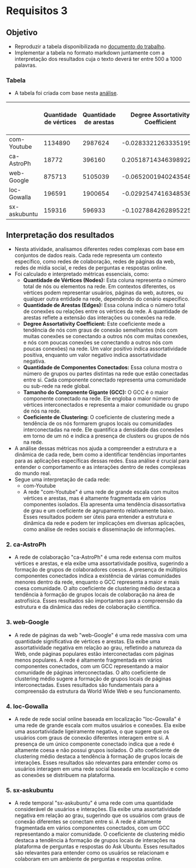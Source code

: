 # Requisitos 3

## Objetivo
- Reproduzir a tabela disponibilizada no [documento do trabalho](https://github.com/ivanovitchm/datastructure/blob/main/lessons/week_09/U2T2.pdf).
- Implementar a tabela no formato markdown juntamente com a interpretação dos resultados cuja o texto deverá ter entre 500 a 1000 palavras.
 
### Tabela 
- A tabela foi criada com base nesta [análise](https://github.com/EmanoelBatista/Algoritmos_Estruturas_Dados_2/blob/main/U2T2/Requisito_03/requisitos_03.ipynb).

|                 | Quantidade de vértices | Quantidade de arestas | Degree Assortativity Coefficient | Quantidade de componentes conectados | Tamanho do Componente Gigante (GCC) | Coeficiente de Clustering |
|---------------------|-------------------------|-----------------------|----------------------------------|-------------------------------------|-----------------------------------|---------------------------|
| com-Youtube              |      1134890      |     2987624     |          -0.028332126333519572           |           1134890             |          1             |       0.04040113888093932       |
| ca-AstroPh              | 18772           | 396160         | 0.20518714346398922                    | 290                       | 17903                     | 0.6305932411707943             |
| web-Google              | 875713           | 5105039         | -0.06520019402435487                   | 371764                      | 434818                      | 0.3698306814797672             |
| loc-Gowalla              | 196591           | 1900654         | -0.02925474163485361                    | 1                      | 196591                      | 0.23672372971033598             |
| sx-askubuntu              | 159316           | 596933         | -0.10278842628952252                    | 97174                       | 59813                      | 0.07696177166103574             |

## Interpretação dos resultados
- Nesta atividade, analisamos diferentes redes complexas com base em conjuntos de dados reais. Cada rede representa um contexto específico, como redes de colaboração, redes de páginas da web, redes de mídia social, e redes de perguntas e respostas online.
- Foi calculado e interpretado métricas essenciais, como:
  - __Quantidade de Vértices (Nodes):__ Esta coluna representa o número total de nós ou elementos na rede. Em contextos diferentes, os vértices podem representar usuários, páginas da web, autores, ou qualquer outra entidade na rede, dependendo do cenário específico.
  - __Quantidade de Arestas (Edges):__ Essa coluna indica o número total de conexões ou relações entre os vértices da rede. A quantidade de arestas reflete a extensão das interações ou conexões na rede.
  - __Degree Assortativity Coefficient:__ Este coeficiente mede a tendência de nós com graus de conexão semelhantes (nós com muitas conexões se conectando a outros nós com muitas conexões, e nós com poucas conexões se conectando a outros nós com poucas conexões) na rede. Um valor positivo indica assortatividade positiva, enquanto um valor negativo indica assortatividade negativa.
  - __Quantidade de Componentes Conectados:__ Essa coluna mostra o número de grupos ou partes distintas na rede que estão conectadas entre si. Cada componente conectado representa uma comunidade ou sub-rede na rede global.
  - __Tamanho do Componente Gigante (GCC):__ O GCC é o maior componente conectado na rede. Ele engloba o maior número de vértices interconectados e representa a maior comunidade ou grupo de nós na rede.
  - __Coeficiente de Clustering:__ O coeficiente de clustering mede a tendência de os nós formarem grupos locais ou comunidades interconectadas na rede. Ele quantifica a densidade das conexões em torno de um nó e indica a presença de clusters ou grupos de nós na rede.
- A análise dessas métricas nos ajuda a compreender a estrutura e a dinâmica de cada rede, bem como a identificar tendências importantes para as aplicações específicas dessas redes. Essa análise é crucial para entender o comportamento e as interações dentro de redes complexas do mundo real.
- Segue uma interpretação de cada rede:
  - com-Youtube
   - A rede "com-Youtube" é uma rede de grande escala com muitos vértices e arestas, mas é altamente fragmentada em vários componentes isolados. Ela apresenta uma tendência disassortativa de grau e um coeficiente de agrupamento relativamente baixo. Esses resultados podem ser úteis para entender a estrutura e dinâmica da rede e podem ter implicações em diversas aplicações, como análise de redes sociais e disseminação de informações.
### 2. ca-AstroPh
   - A rede de colaboração "ca-AstroPh" é uma rede extensa com muitos vértices e arestas, e ela exibe uma assortatividade positiva, sugerindo a formação de grupos de colaboradores coesos. A presença de múltiplos componentes conectados indica a existência de várias comunidades menores dentro da rede, enquanto o GCC representa a maior e mais coesa comunidade. O alto coeficiente de clustering médio destaca a tendência à formação de grupos locais de colaboração na área de astrofísica. Esses resultados são importantes para a compreensão da estrutura e da dinâmica das redes de colaboração científica.
### 3. web-Google
   - A rede de páginas da web "web-Google" é uma rede massiva com uma quantidade significativa de vértices e arestas. Ela exibe uma assortatividade negativa em relação ao grau, refletindo a natureza da Web, onde páginas populares estão interconectadas com páginas menos populares. A rede é altamente fragmentada em vários componentes conectados, com um GCC representando a maior comunidade de páginas interconectadas. O alto coeficiente de clustering médio sugere a formação de grupos locais de páginas interconectadas. Esses resultados são fundamentais para a compreensão da estrutura da World Wide Web e seu funcionamento.
### 4. loc-Gowalla
   - A rede de rede social online baseada em localização "loc-Gowalla" é uma rede de grande escala com muitos usuários e conexões. Ela exibe uma assortatividade ligeiramente negativa, o que sugere que os usuários com graus de conexão diferentes interagem entre si. A presença de um único componente conectado indica que a rede é altamente coesa e não possui grupos isolados. O alto coeficiente de clustering médio destaca a tendência à formação de grupos locais de interações. Esses resultados são relevantes para entender como os usuários interagem em uma rede social baseada em localização e como as conexões se distribuem na plataforma.
### 5. sx-askubuntu
   - A rede temporal "sx-askubuntu" é uma rede com uma quantidade considerável de usuários e interações. Ela exibe uma assortatividade negativa em relação ao grau, sugerindo que os usuários com graus de conexão diferentes se conectam entre si. A rede é altamente fragmentada em vários componentes conectados, com um GCC representando a maior comunidade. O coeficiente de clustering médio destaca a tendência à formação de grupos locais de interações na plataforma de perguntas e respostas do Ask Ubuntu. Esses resultados são relevantes para entender como os usuários se relacionam e colaboram em um ambiente de perguntas e respostas online.

